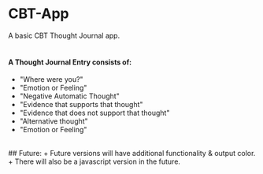 # CBT-App
A basic CBT Thought Journal app.
<br><br>
#### A Thought Journal Entry consists of:
+ "Where were you?"
+ "Emotion or Feeling"
+ "Negative Automatic Thought"
+ "Evidence that supports that thought"
+ "Evidence that does not support that thought"
+ "Alternative thought"
+ "Emotion or Feeling"

<br>
## Future:
+ Future versions will have additional functionality & output color.
+ There will also be a javascript version in the future.
